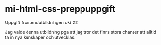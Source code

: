 # mi-html-css-preppuppgift
Uppgift frontendutbildningen okt 22


Jag valde denna utbildning pga att jag tror det finns stora chanser att alltid ta in nya kunskaper och utvecklas.

